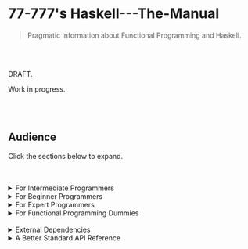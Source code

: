 # 77-777's Haskell---The-Manual

> Pragmatic information about Functional Programming and Haskell.

<br>
<br>

DRAFT.

Work in progress.

<br>
<br>

## Audience

Click the sections below to expand.

<br>
<br>

<details>
  <summary> For Intermediate Programmers </summary>

---

### Spawning a project & building

* Ecosystem & Environment
  * ? - primary build and project manager
  * ? - package manager
  * todo.
  * ghc - the Ocaml Compiler. 

Please use your respective *nix package manager.

`sudo apt-get install ghc`


<br>
<br>
<br>

### Console Arguments & Printing

```haskell
  
```

### File IO

```haskell
  
```

### Directory & File Operations

```haskell
  
```

### Data Type Conversion

```haskell
  
```

### String Handling

```haskell
  
```

### Threading & Process Handling

```haskell
  
```

### Sockets

```haskell
  
```

### GUI

```haskell
  
```

### Web Requests

```haskell
  
```

### Web Framework

```haskell
Yesod
```

### Logging
```haskell

```

### Config Storage

### Regex & Levenshtein

### Parsing HTML/JSON/XML

### Error Handling & Exceptions

### Timers, Events, Promises



### Database Access / ORM

### Keywords in Haskell

```haskell

-- Packages & Modules --
import, module, where, instance, deriving

-- Imperative & Unit IO
do, ()

as
-- Variable scope --
let .. in

-- Data & Objects
data, type, class

-- Control Flow & Guards/Pattern Matching --
if, else, then, forall, case, 

-- Others --
default
hiding
proc

-- Types & Options --

Char, Bool, Int, Integer, Double

```

### Symbols in Haskell

* State Symbols

```haskell

```

* Structure Symbols

``haskell
   
```

* Operator Symbols

``haskell

```

<br>
<br>

</details>

<details>
  <summary> For Beginner Programmers </summary>

---

### Types & Records

```haskell

```

### Modules

```haskell

```

### Functions

```haskell
  
```

### Variants & Polymorphism

```haskell

```

### Variables

```haskell

```

### If Statements

```haskell

```

### Looping & Control Flow

```haskell
  
```

### Recursion & List Manipulation/Patterns

```haskell
  
```

### Interfaces (Typeclasses)

```haskell

```

### Generics & Constructor Parametrization

```haskell

```

### Functors

### Pointers/Refs

<br>
<br>

</details>

<details>
  <summary> For Expert Programmers </summary>

---

### FFI

The foreign function interface for interoping with native code and the os.

### DLLs / Shared Libraries

Accessing functions directly from shared libraries.

### Compiler/Interpreter Tweaks

Optimization, compiling or interpreting, linking, bytecode generation, garbage collection, etc.

### Project Layout & Code Structure

1 module file can contain multiple nested submodules. 
Scaffolding/ers.

### Architecture

Patterns. Functors and Monads.

### Good Practice

Clarity. Avoid surprises. DRY principle. SOLID principle if using OOP.

<br>
<br>

</details>

<details>
  <summary> For Functional Programming Dummies </summary>

---

### Terminology

* Purity
  * Functions that produce no side effects. Given an input, the ouput should be the same on said input no matter what the state of the system is. If this rule is broken, the function is not pure.

* State
  * Commonly used to refer to structures, variables, code or the system which can change at any moment in time. Code changing in other places other than their grouped scope is considered bad practice.

* Side Effect
  * When a function emits the notion of modyfing state outside of it's scope such as globals or dependencies.

* Unit/IO Notation
  * Commonly known/referred as the "void" type, (), this notation is used to indicate that a function will do or "return" an IO side effect operation that changes some system/program state.

* Expression
  * Also called compute/computation, is any calculation or subexpression that MUST return a value as a result. In the functional mindset, a program is a series of expressions and subexpressions but ultimately going down to a single value outputted. ("Figure of speech")

* Immutability
  * Data created/assigned with values at spawn time which cannot be changed afterwards. Can be predicted since it is constant.

* Mutable Data
  * Data that can be affected by side effects/IO.

* Records
  * Groups of types aligned together under a single type. It is the "structure/struct" aspect of functional programming.

* First Class Citizen
  * Any entity that can be treated as you treat a variable, which means you can add it to another, compute it, pass it as an argument to another function and/or return it as a value.

* Functions as First Class Citizens
  * Functional paradigm prides itself on the notion that some (depends on language) functions are ultimately variables, can be declared as such, can be passed as arguments and can be returned. This is the notion of function pointers for those who know C. Commonly used for callbacks, events and other procedural code.

* Higher Order Functions
  * Functions that are treated as First Class Citizens. Basically function pointers. Ocaml functions are all higher order. In Haskell, not all functions are higher order functions.

* Function Composition
  * Calling functions which rely on values returned by calling another function. E.g. f(g(x)).

* Arity
  * The number of parameters a function has. Lengthy parameters for a function (e.g high Arity) smells of a badly coded function or a complex one.

* Currying
  * Complex functions which have a high arity need to be broken down. This simplification process is called currying.

* Variants
  * Ocaml's type system for creating generics and polymorphic values.

* Functors
  * Factory pattern kin.

* Lambda Calculus
  * Anonymous function spawning notation.

* Polymorphism
  * The act of having and passing data that holds multiple "forms". A stream object for example might be a base entity for a filestream, networkstream, pipestream or whatever.

* Generics
  * Having data structures that can be reused with other types. Particularly lists. Lists of integers or bytes or strings as an example.

* Meta Programming
  * Programs written that generate other programs/code.

* Dependency Injection
  * A concept used to manage portability and hotswap, as common usecases. One implementation of dependency injection is the IoC container for dependency inversion.

* Module Types
  * Ocaml's "interfaces" to modules.

* Monads
  * 

* Zippers
  * 

### Functional Paradigm Aims

* Functional Application
  * Functional programming is all about having pure functions and calling those pure functions to transform your data. Everything is an expression and your IO should be separated and organized in a high level fashion.

* Functional Purity
  * Functions without side effects that are agnostic of system state. As many as you can. Why? Said functions are easy to test, well design and don't depend on external factors. (in theory)

* IO & Side Effect Separation
  * A tremendous amount of errors, bugs and malpractice happens as a result of poor state management. Having a more organized flow where IO is separate from pure code provides clarity to where errors may occur as well as visual guidance to where program logic/computation is located.

* Reduce state and constrain/isolate it
  * Removing for, while loops is one way to reduce state and instead do things recursively.

* Low Function Arity Through Currying


* Simple & Flexible Data Transformation
* Low Coupling, High Cohesion
* Type Correctness
* Immutability unless otherwise altered
* Recursivity
* Declaratively define problems
* Write less, Do more
* Lower bug rate

<br>
<br>

</details>

<br>

<details>
   <summary>External Dependencies</summary>

---

### Common Libraries

Cabal is the official Haskell package manager.

`cabal install <pkg-name>`

| Library  | Purpose | Comments |
| -------- | ------- | ----- |
| | | |

<br>
<br>

</details>

<details>
   <summary>A Better Standard API Reference</summary>

---

## The Standard API

Click each module to expand and see their exposed functions and types.

```ocaml
(* Importable Modules *)



(* Console, File IO, Etc *)



(* Date, Time, Math *)


(* Related to Types *)


(* Data Structure Modules *)


(* Algorithms. Hashing, RNG, Sort, Etc. *)


(* Concurrency, Parallelism, Synchronization *)


```

</details>
  
<br>
